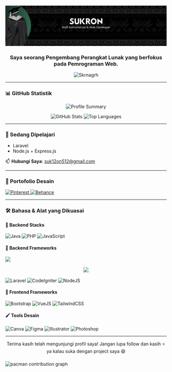 <p align="center">
  <img src="/img/banner.png" alt="Header" />
</p>
<!-- <h1 align="center">Hi 👋, Saya Sukron</h1> -->
<h3 align="center">Saya seorang Pengembang Perangkat Lunak yang berfokus pada Pemrograman Web.</h3>

<p align="center">
  <img src="https://komarev.com/ghpvc/?username=Skrnagrh&label=Profile%20views&color=0e75b6&style=flat" alt="Skrnagrh" />
</p>

---

### 📊 GitHub Statistik

<p align="center">
  <img src="https://github-profile-summary-cards.vercel.app/api/cards/profile-details?username=Skrnagrh&theme=algolia" alt="Profile Summary"/>
</p>

<p align="center">
  <img height="180em" src="https://github-readme-stats-eight-theta.vercel.app/api?username=skrnagrh&show_icons=true&theme=algolia&include_all_commits=true&count_private=true" alt="GitHub Stats"/>
  <img height="180em" src="https://github-readme-stats-eight-theta.vercel.app/api/top-langs/?username=skrnagrh&layout=compact&theme=algolia" alt="Top Languages"/>
</p>

---

### 🚀 Sedang Dipelajari

- Laravel
- Node.js + Express.js

📫 **Hubungi Saya**: [suk12on512@gmail.com](mailto:suk12on512@gmail.com)

---

### 🎨 Portofolio Desain

<p align="left">
  <a href="https://id.pinterest.com/sedotwcone" target="_blank">
    <img src="https://raw.githubusercontent.com/rahuldkjain/github-profile-readme-generator/master/src/images/icons/Social/pinterest.svg" alt="Pinterest" width="30" height="30"/>
  </a>
  <a href="https://www.behance.net/sedotwcone" target="_blank">
    <img src="https://cdn.jsdelivr.net/gh/devicons/devicon/icons/behance/behance-original.svg" alt="Behance" width="30" height="30"/>
  </a>
</p>

---

### 🛠️ Bahasa & Alat yang Dikuasai

#### 🔧 Backend Stacks

<p>
  <img src="https://cdn.jsdelivr.net/gh/devicons/devicon/icons/java/java-original.svg" alt="Java" width="40" height="40"/>
  <img src="https://cdn.jsdelivr.net/gh/devicons/devicon/icons/php/php-original.svg" alt="PHP" width="40" height="40"/>
  <img src="https://cdn.jsdelivr.net/gh/devicons/devicon/icons/javascript/javascript-original.svg" alt="JavaScript" width="40" height="40"/>
</p>

#### 🧱 Backend Frameworks

<p align="start">
  <a href="https://skillicons.dev">
    <img src="https://skillicons.dev/icons?i=java,php,js" />
  </a>
</p>
<p align="center">
  <a href="https://skillicons.dev">
    <img src="https://skillicons.dev/icons?i=bootstrap,tailwind,vue" />
  </a>
</p>

<p>
  <img src="https://cdn.jsdelivr.net/gh/devicons/devicon/icons/laravel/laravel-original.svg" alt="Laravel" width="40" height="40"/>
  <img src="https://cdn.jsdelivr.net/gh/devicons/devicon/icons/codeigniter/codeigniter-plain.svg" alt="CodeIgniter" width="40" height="40"/>
  <img src="https://cdn.jsdelivr.net/gh/devicons/devicon/icons/nodejs/nodejs-original-wordmark.svg" alt="NodeJS" width="40" height="40"/>
</p>

#### 🎨 Frontend Frameworks

<p>
  <img src="https://cdn.jsdelivr.net/gh/devicons/devicon/icons/bootstrap/bootstrap-plain-wordmark.svg" alt="Bootstrap" width="40" height="40"/>
  <img src="https://cdn.jsdelivr.net/gh/devicons/devicon/icons/vuejs/vuejs-original-wordmark.svg" alt="VueJS" width="40" height="40"/>
  <img src="https://cdn.jsdelivr.net/gh/devicons/devicon/icons/tailwindcss/tailwindcss-original-wordmark.svg" alt="TailwindCSS" width="40" height="40"/>
</p>

#### 🖌️ Tools Desain

<p>
  <img src="https://cdn.jsdelivr.net/gh/devicons/devicon/icons/canva/canva-original.svg" alt="Canva" width="40" height="40"/>
  <img src="https://cdn.jsdelivr.net/gh/devicons/devicon/icons/figma/figma-original.svg" alt="Figma" width="40" height="40"/>
  <img src="https://cdn.jsdelivr.net/gh/devicons/devicon/icons/illustrator/illustrator-plain.svg" alt="Illustrator" width="40" height="40"/>
  <img src="https://cdn.jsdelivr.net/gh/devicons/devicon/icons/photoshop/photoshop-original.svg" alt="Photoshop" width="40" height="40"/>
</p>

---

<p align="center">
  Terima kasih telah mengunjungi profil saya! Jangan lupa follow dan kasih ⭐️ ya kalau suka dengan project saya 😄
</p>

###

<picture>
  <source media="(prefers-color-scheme: dark)" srcset="https://raw.githubusercontent.com/shadowbytex18/shadowbytex18/output/pacman-contribution-graph-dark.svg">
  <source media="(prefers-color-scheme: light)" srcset="https://raw.githubusercontent.com/shadowbytex18/shadowbytex18/output/pacman-contribution-graph.svg">
  <img alt="pacman contribution graph" src="https://raw.githubusercontent.com/shadowbytex18/shadowbytex18/output/pacman-contribution-graph.svg">
</picture>

###